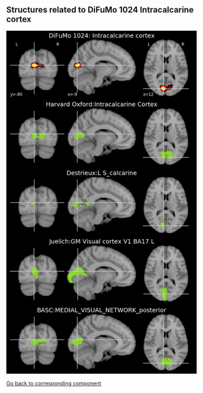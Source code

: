


## Structures related to DiFuMo 1024 Intracalcarine cortex

![306](306.jpg "Structures related to DiFuMo 1024 Intracalcarine cortex")

[Go back to corresponding component](https://parietal-inria.github.io/DiFuMo/1024/html/306.html)